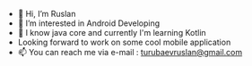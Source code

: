 - 👋 Hi, I’m Ruslan
- 👀 I’m interested in Android Developing
- 🌱 I know java core and currently I'm learning Kotlin
- Looking forward to work on some cool mobile application
- 📫 You can reach me via e-mail : turubaevruslan@gmail.com
